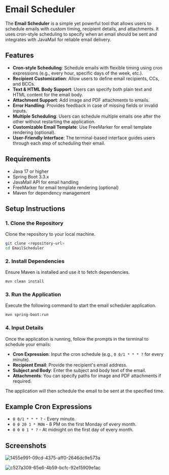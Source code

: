 # Email Scheduler

The **Email Scheduler** is a simple yet powerful tool that allows users to schedule emails with custom timing, recipient details, and attachments. It uses cron-style scheduling to specify when an email should be sent and integrates with JavaMail for reliable email delivery.

## Features

- **Cron-style Scheduling**: Schedule emails with flexible timing using cron expressions (e.g., every hour, specific days of the week, etc.).
- **Recipient Customization**: Allow users to define email recipients, CCs, and BCCs.
- **Text & HTML Body Support**: Users can specify both plain text and HTML content for the email body.
- **Attachment Support**: Add image and PDF attachments to emails.
- **Error Handling**: Provides feedback in case of missing fields or invalid inputs.
- **Multiple Scheduling**: Users can schedule multiple emails one after the other without restarting the application.
- **Customizable Email Template**: Use FreeMarker for email template rendering (optional).
- **User-Friendly Interface**: The terminal-based interface guides users through each step of scheduling their email.

## Requirements

- Java 17 or higher
- Spring Boot 3.3.x
- JavaMail API for email handling
- FreeMarker for email template rendering (optional)
- Maven for dependency management

## Setup Instructions

### 1. Clone the Repository

Clone the repository to your local machine.

```bash
git clone <repository-url>
cd EmailScheduler
```

### 2. Install Dependencies

Ensure Maven is installed and use it to fetch dependencies.

```bash
mvn clean install
```

### 3. Run the Application

Execute the following command to start the email scheduler application.

```bash
mvn spring-boot:run
```

### 4. Input Details

Once the application is running, follow the prompts in the terminal to schedule your emails:

- **Cron Expression**: Input the cron schedule (e.g., `0 0/1 * * * ?` for every minute).
- **Recipient Email**: Provide the recipient's email address.
- **Subject and Body**: Enter the subject and body text of the email.
- **Attachments**: You can specify paths for image and PDF attachments if required.
  
The application will then schedule the email to be sent at the specified time.

## Example Cron Expressions

- `0 0/1 * * * ?` - Every minute.
- `0 0 20 1 * MON` - 8 PM on the first Monday of every month.
- `0 0 0 1 * ?` - At midnight on the first day of every month.

## Screenshots

![1455e991-09cd-4375-aff0-2646dc9e573a](https://github.com/user-attachments/assets/8979c248-de72-4928-b0c7-bf5ff5187e32)

![c527a309-65e6-4b59-bcfc-92e15909e1ac](https://github.com/user-attachments/assets/d3f4637f-036b-4050-8a5b-503f40ee8715)

